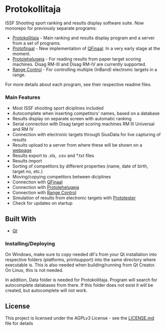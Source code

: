 # Protokollitaja
ISSF Shooting sport ranking and results display software suite. Now monorepo for previously separate programs:
* [Protokollitaja](protokollitaja/README.md) - Main ranking and results display program and a server from a set of programs.
* [Protofinaal](protofinaal) - New implementation of [QFinaal](https://github.com/ymeramees/qfinaal). In a very early stage at the moment.
* [Protolehelugeja](protolehelugeja/README.md) - For reading results from paper target scoring machines. Disag RM-III and Disag RM-IV are currently supported.
* [Range Control](rangecontrol/README.md) - For controlling multiple (InBand) electronic targets in a range.

For more details about each program, see their respective readme files.

### Main Features
* Most ISSF shooting sport diciplines included
* Autocomplete when inserting competitors' names, based on a database
* Results display on separate screen with automatic ranking
* Serial connection with Disag target scoring machines RM III Universal and RM IV
* Connection with electronic targets through SiusData for live capturing of results
* Results upload to a server from where these will be shown on a [webpage](https://webzone.ee/protokollitaja)
* Results export to .xls, .csv and *.txt files
* Results import
* Sorting of competitors by different properties (name, date of birth, target no, etc.)
* Moving/copying competitors between diciplines
* Connection with [QFinaal](https://github.com/ymeramees/qfinaal)
* Connection with [Protolehelugeja](protolehelugeja/README.md)
* Connection with [Range Control](rangecontrol/README.md)
* Simulation of results from electronic targets with [Prototester](https://github.com/ymeramees/prototester)
* Check for updates on startup

## Built With

* [Qt](http://www.qt-project.org)

### Installing/Deploying
On Windows, make sure to copy needed dll's from your Qt installation into respective folders (platforms, printsupport) into the same directory where executable is. This is also needed when building/running from Qt Creator.
On Linux, this is not needed.

In addition, Data folder is needed for Protokollitaja. Program will search for autocomplete databases from there. If this folder does not exist it will be created, but autocomplete will not work.

## License

This project is licensed under the AGPLv3 License - see the [LICENSE.md](LICENSE.md) file for details
